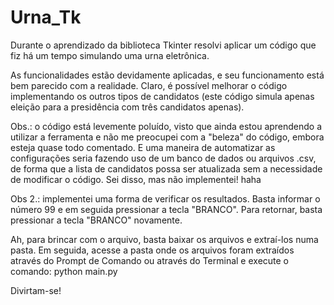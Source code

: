 # Urna_Tk

Durante o aprendizado da biblioteca Tkinter resolvi aplicar um código que fiz há um tempo simulando uma urna eletrônica.

As funcionalidades estão devidamente aplicadas, e seu funcionamento está bem parecido com a realidade. Claro, é possível melhorar o código implementando os outros tipos de candidatos (este código simula apenas eleição para a presidência com três candidatos apenas).

Obs.: o código está levemente poluído, visto que ainda estou aprendendo a utilizar a ferramenta e não me preocupei com a "beleza" do código, embora esteja quase todo comentado. E uma maneira de automatizar as configurações seria fazendo uso de um banco de dados ou arquivos .csv, de forma que a lista de candidatos possa ser atualizada sem a necessidade de modificar o código. Sei disso, mas não implementei! haha

Obs 2.: implementei uma forma de verificar os resultados. Basta informar o número 99 e em seguida pressionar a tecla "BRANCO". Para retornar, basta pressionar a tecla "BRANCO" novamente.

Ah, para brincar com o arquivo, basta baixar os arquivos e extraí-los numa pasta. Em seguida, acesse a pasta onde os arquivos foram extraídos através do Prompt de Comando ou através do Terminal e execute o comando: python main.py

Divirtam-se!
